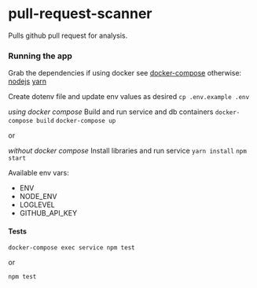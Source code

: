 # pull-request-scanner

Pulls github pull request for analysis.

### Running the app

Grab the dependencies if using docker see [docker-compose](https://docs.docker.com/compose/install/)
otherwise:
[nodejs](https://nodejs.org)
[yarn](https://yarnpkg.com)

Create dotenv file and update env values as desired
`cp .env.example .env`

_using docker compose_
Build and run service and db containers
`docker-compose build`
`docker-compose up`

or

_without docker compose_
Install libraries and run service
`yarn install`
`npm start`

Available env vars:

- ENV
- NODE_ENV
- LOGLEVEL
- GITHUB_API_KEY

#### Tests

`docker-compose exec service npm test`

or

`npm test`
